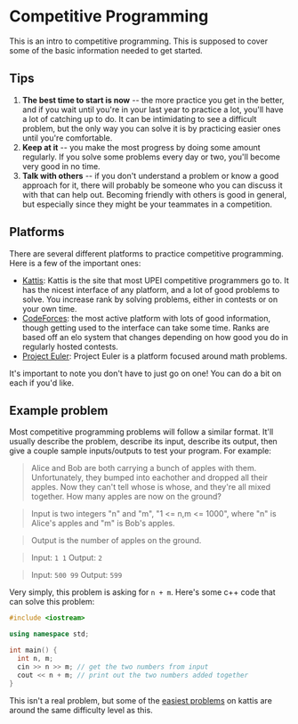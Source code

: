 # Competitive Programming

This is an intro to competitive programming. This is supposed to cover some of the basic information needed to get started.

## Tips

1. **The best time to start is now** -- the more practice you get in the better, and if you wait until you're in your last year to practice a lot, you'll have a lot of catching up to do. It can be intimidating to see a difficult problem, but the only way you can solve it is by practicing easier ones until you're comfortable.
2. **Keep at it** -- you make the most progress by doing some amount regularly. If you solve some problems every day or two, you'll become very good in no time.
3. **Talk with others** -- if you don't understand a problem or know a good approach for it, there will probably be someone who you can discuss it with that can help out. Becoming friendly with others is good in general, but especially since they might be your teammates in a competition.

## Platforms

There are several different platforms to practice competitive programming. Here is a few of the important ones:

- [Kattis](https://open.kattis.com/universities/upei.ca): Kattis is the site that most UPEI competitive programmers go to. It has the nicest interface of any platform, and a lot of good problems to solve. You increase rank by solving problems, either in contests or on your own time.
- [CodeForces](https://codeforces.com/): the most active platform with lots of good information, though getting used to the interface can take some time. Ranks are based off an elo system that changes depending on how good you do in regularly hosted contests.
- [Project Euler](https://projecteuler.net/): Project Euler is a platform focused around math problems.

It's important to note you don't have to just go on one! You can do a bit on each if you'd like.

## Example problem

Most competitive programming problems will follow a similar format. It'll usually describe the problem, describe its input, describe its output, then give a couple sample inputs/outputs to test your program. For example:

> Alice and Bob are both carrying a bunch of apples with them. Unfortunately, they bumped into eachother and dropped all their apples. Now they can't tell whose is whose, and they're all mixed together. How many apples are now on the ground?

> Input is two integers "n" and "m", "1 <= n,m <= 1000", where "n" is Alice's apples and "m" is Bob's apples.

> Output is the number of apples on the ground.

> Input: `1 1` Output: `2`

> Input: `500 99` Output: `599`

Very simply, this problem is asking for `n + m`. Here's some c++ code that can solve this problem:
```cpp
#include <iostream>

using namespace std;

int main() {
  int n, m;
  cin >> n >> m; // get the two numbers from input
  cout << n + m; // print out the two numbers added together
}
```

This isn't a real problem, but some of the [easiest problems](https://open.kattis.com/problems?order=problem_difficulty) on kattis are around the same difficulty level as this.
